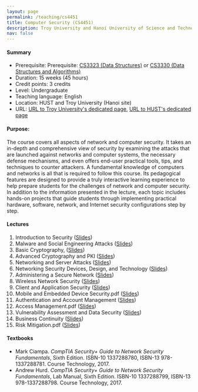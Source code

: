 ```yaml
---
layout: page
permalink: /teaching/cs4451
title: Computer Security (CS4451)
description: Troy University and Hanoi University of Science and Technology
nav: false
---
```


<!---
CS3310 - Foundations of Computer Science \
Troy University and Hanoi University of Science and Technology
-->



#### Summary
* Prerequisite: Prerequisite: [CS3323 (Data Structures)](https://catalog.troy.edu/preview_course_nopop.php?catoid=1&coid=429) or
  [CS3330 (Data Structures and Algorithms)](https://catalog.troy.edu/preview_course_nopop.php?catoid=1&coid=432)
* Duration: 15 weeks (45 hours)
* Credit points: 3 credits 
* Level: Undergraduate
* Teaching language: English
* Location: HUST and Troy University (Hanoi site)
* URL: [URL to Troy University's dedicated page](https://catalog.troy.edu/preview_course_nopop.php?catoid=1&coid=453), [URL to HUST's dedicated page](https://fami.hust.edu.vn/dao-tao/dao-tao-dai-hoc/chuong-trinh-dao-tao-khoa-hoc-may-tinh-dh-troy/)

#### Purpose: 
The course covers all aspects of network and computer security. It takes an in-depth
and comprehensive view of security by examining the attacks that are launched
against networks and computer systems, the necessary defense mechanisms, and
even offers end-user practical tools, tips, and techniques to counter attackers. A
fundamental knowledge of computers and networks is all that is required to follow
this course. Its pedagogical features are designed to provide a truly interactive
learning experience to help prepare students for the challenges of network and
computer security. In addition to the information presented in the lecture, each topic
includes hands-on projects that guide students through implementing practical
hardware, software, network, and Internet security configurations step by step.

#### Lectures
1. Introduction to Security
   ([Slides](https://husteduvn-my.sharepoint.com/:b:/g/personal/trung_luuquang_hust_edu_vn/EYwPncMWBANDuDiGYp1jM60Bw9U6Qv5pU0jkv47A0_lUTA?e=2c74IF))
1. Malware and Social Engineering Attacks
   ([Slides](https://husteduvn-my.sharepoint.com/:b:/g/personal/trung_luuquang_hust_edu_vn/EUBjL8yI3p1KqOiUuqS4g1MBO65lYq0G8alioCS-DLhrvA?e=m9lziI))
1. Basic Cryptography, 
   ([Slides](https://husteduvn-my.sharepoint.com/:b:/g/personal/trung_luuquang_hust_edu_vn/EWLEOn9KdoxPpCaqXnnt3kABySoe5kIuwlqRiFPYMjJhMA?e=KGz9lR))
1. Advanced Cryptography and PKI
   ([Slides](https://husteduvn-my.sharepoint.com/:b:/g/personal/trung_luuquang_hust_edu_vn/EYdvuvS8LjZMsWE1a-xyfnQBYcCP4PJkjmrAOqefz4pAwA?e=lJunPp))
1. Networking and Server Attacks 
   ([Slides](https://husteduvn-my.sharepoint.com/:b:/g/personal/trung_luuquang_hust_edu_vn/EQH-bP7lZE5Fo8Byf6FzQnABSgaDEchREpluqZh68OpWFw?e=YouB8x))
1. Networking Security Devices, Design, and Technology
   ([Slides](https://husteduvn-my.sharepoint.com/:b:/g/personal/trung_luuquang_hust_edu_vn/EYmVt57yb5dOq5wAkVJZd2ABPrfgKEILdc0K-eswlL5Vbg?e=chehHp))
1. Administering a Secure Network
   ([Slides](https://husteduvn-my.sharepoint.com/:b:/g/personal/trung_luuquang_hust_edu_vn/EWOQxfjvnRdMgqWwzPC_f9IByJ4m97rNP_QfKFIjAxQDpQ?e=0RvWTx))
1. Wireless Network Security
   ([Slides](https://husteduvn-my.sharepoint.com/:b:/g/personal/trung_luuquang_hust_edu_vn/EbTVGAjFIAhOvmdloOlZ5S4B7eOpZ7J6J89SRw6bmp5aQQ?e=1H4ngn))
1. Client and Application Security
   ([Slides](https://husteduvn-my.sharepoint.com/:b:/g/personal/trung_luuquang_hust_edu_vn/EeR1tZXJbSdFlm4qqbeqz78BvH2AIYGtQ2HkDw2qDuTkYg?e=biVTfn))
1. Mobile and Embedded Device Security.pdf
   ([Slides](https://husteduvn-my.sharepoint.com/:b:/g/personal/trung_luuquang_hust_edu_vn/EcW64J-zZL1OsVNGD6VVNqgBXhOrTX392UHbWOPGak1peQ?e=1EMAWo))
1. Authentication and Account Management
   ([Slides](https://husteduvn-my.sharepoint.com/:b:/g/personal/trung_luuquang_hust_edu_vn/EZ7xuVlcIyVJk55oZjyvxd4B0C5cKlmD4ZIT5RyxMtv7CQ?e=kR82uR))
1. Access Management.pdf
   ([Slides](https://husteduvn-my.sharepoint.com/:b:/g/personal/trung_luuquang_hust_edu_vn/EW_i4tgDe3ZGhtK2bL5GMDoBni8oUyXbGw54RaU5GQITZA?e=ebP08D))
1. Vulnerability Assessment and Data Security
   ([Slides](https://husteduvn-my.sharepoint.com/:b:/g/personal/trung_luuquang_hust_edu_vn/ER4ABvnqC3tLvIslzeMR25gBpbQNX7PYwgfH7FueNSHo9w?e=HSWaP1))
1. Business Continuity
   ([Slides](https://husteduvn-my.sharepoint.com/:b:/g/personal/trung_luuquang_hust_edu_vn/EfrLLw3QOApIviI7wxX6whABgNX6EFAicfdTcy48ivVZ9A?e=ERMvEi))
1. Risk Mitigation.pdf
   ([Slides](https://husteduvn-my.sharepoint.com/:b:/g/personal/trung_luuquang_hust_edu_vn/EVH-xx3yot1IpZT8SFAY2RgBAC-D8xTO6CzROknEEnxXUg?e=csa792))



#### Textbooks
* Mark Ciampa. *CompTIA Security+ Guide to Network Security Fundamentals*, Sixth
Edition. ISBN-10 1337288780, ISBN-13 978-1337288781. Course Technology, 2017.
* Andrew Hurd. *CompTIA Security+ Guide to Network Security Fundamentals*, Lab
Manual, Sixth Edition. ISBN-10 1337288799, ISBN-13 978-1337288798. Course
Technology, 2017.






